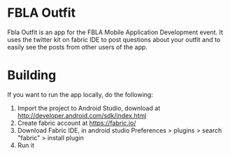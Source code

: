 # FBLA Outfit

Fbla Outfit is an app for the FBLA Mobile Application Development event. 
It uses the twitter kit on fabric IDE to post questions about your outfit and to easily see the posts from other users of the app.



# Building

If you want to run the app locally, do the following:

1. Import the project to Android Studio, download at http://developer.android.com/sdk/index.html
2. Create fabric account at https://fabric.io/
3. Download Fabric IDE, in android studio Preferences > plugins > search "fabric" > install plugin
4. Run it 

